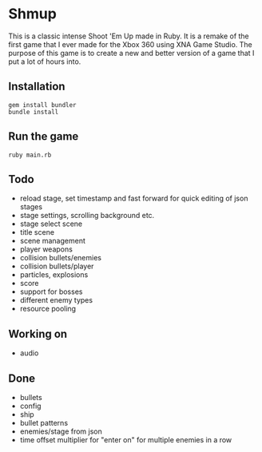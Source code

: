 # Shmup

This is a classic intense Shoot 'Em Up made in Ruby. It is a remake of the first game that I ever made for the Xbox 360 using XNA Game Studio. The purpose of this game is to create a new and better version of a game that I put a lot of hours into.

## Installation

	gem install bundler
	bundle install

## Run the game

	ruby main.rb

## Todo
* reload stage, set timestamp and fast forward for quick editing of json stages
* stage settings, scrolling background etc.
* stage select scene
* title scene
* scene management
* player weapons
* collision bullets/enemies
* collision bullets/player
* particles, explosions
* score
* support for bosses
* different enemy types
* resource pooling

## Working on
* audio

## Done
* bullets
* config
* ship
* bullet patterns
* enemies/stage from json
* time offset multiplier for "enter on" for multiple enemies in a row
